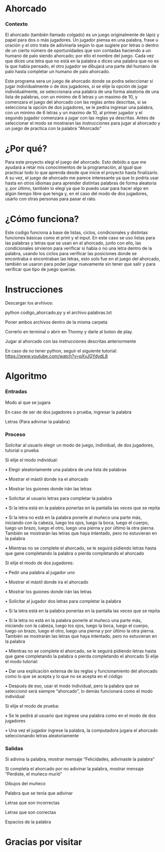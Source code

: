 # Ahorcado
### Contexto
El ahorcado (también llamado colgado) es un juego originalmente de lápiz y papel para dos o más jugadores. Un jugador piensa en una palabra, frase u oración y el otro trata de adivinarla según lo que sugiere por letras o dentro de un cierto número de oportunidades que son contadas haciendo a un humano de palo siendo ahorcado; por ello el nombre del juego. Cada vez que dices una letra que no está en la palabra o dices una palabra que no es la que había pensado, el otro jugador se dibujará una parte del humano de palo hasta completar un humano de palo ahorcado.

Este programa sera un juego de ahorcado donde se podra seleccionar si jugar individualmente o de dos jugadores, si se elije la opción de jugar individualmente, se seleccionara una palabra de una forma aleatoria de una lista de palabras, con un minimo de 6 letras y un maximo de 10, y comenzara el juego del ahorcado con las reglas antes descritas, si se selecciona la opción de dos jugadores, se le pedira ingresar una palabra, con un minimo de 6 letras y un maximo de 10, al primer jugador y el segundo jugador comenzara a jugar con las reglas ya descritas. Antes de seleccionar el modo se mostraran las instrucciones para jugar al ahorcado y un juego de practica con la palabra "Ahorcado"

# ¿Por qué?
Para este proyecto elegí el juego del ahorcado. Esto debido a que me ayudará a retar mis conocimientos de la programación, al igual que practicar todo lo que aprenda desde que inicie el proyecto hasta finalizarlo. A su vez, el juego de ahorcado me parece interesante ya que lo podría usar hasta en otros idiomas para aprender distintas palabras de forma aleatoria y, por último, también lo elegí ya que lo puedo usar para hacer algo en algún tiempo libre que tenga y, en el caso del modo de dos jugadores, usarlo con otras personas para pasar el rato.

# ¿Cómo funciona?
Este codigo funciona a base de listas, ciclos, condicionales y distintas funciones básicas como el print y el input. En este caso se uso listas para las palabras y letras que se usan en el ahorcado, junto con ello, las condicionales sirvieron para verificar si había o no una letra dentro de la palabra, usando los ciclos para verificar las posiciones donde se encontraba o encontraban las letras, esto solo fue en el juego del ahorcado, también se usaron para poder jugar nuevamente sin tener que salir y para verificar que tipo de juego querías.
# Instrucciones
Descargar los arvhivos:

python codigo_ahorcado.py y el archivo palabras.txt

Poner ambos archivos dentro de la misma carpeta

Correrlo en terminal o abrir en Thonny y darle al boton de play.

Jugar al ahorcado con las instrucciones descritas anteriormente

En caso de no tener python, seguir el siguiente tutorial: https://www.youtube.com/watch?v=pXvJGYdydL8

# Algoritmo
### Entradas
Modo al que se jugara

En caso de ser de dos jugadores o prueba, ingresar la palabra

Letras (Para adivinar la palabra)
### Proceso
Solicitar al usuario elegir un modo de juego, individual, de dos jugadores, tutorial o prueba

Si elije el modo individual:

•	Elegir aleatoriamente una palabra de una lista de palabras

•	Mostrar el mástil donde ira el ahorcado

•	Mostrar los guiones donde irán las letras

•	Solicitar al usuario letras para completar la palabra

•	Si la letra está en la palabra ponerlas en la pantalla las veces que se repita

•	Si la letra no está en la palabra ponerle al muñeco una parte más, iniciando con la cabeza, luego los ojos, luego la boca, luego el cuerpo, luego un brazo, luego el otro, luego una pierna y por último la otra pierna. También se mostrarán las letras que haya intentado, pero no estuvieran en la palabra

•	Mientras no se complete el ahorcado, se le seguirá pidiendo letras hasta que gane completando la palabra o pierda completando el ahorcado

Si elije el modo de dos jugadores:

•	Pedir una palabra al jugador uno

•	Mostrar el mástil donde ira el ahorcado

•	Mostrar los guiones donde irán las letras

•	Solicitar al jugador dos letras para completar la palabra

•	Si la letra está en la palabra ponerlas en la pantalla las veces que se repita

•	Si la letra no está en la palabra ponerle al muñeco una parte más, iniciando con la cabeza, luego los ojos, luego la boca, luego el cuerpo, luego un brazo, luego el otro, luego una pierna y por último la otra pierna. También se mostrarán las letras que haya intentado, pero no estuvieran en la palabra

•	Mientras no se complete el ahorcado, se le seguirá pidiendo letras hasta que gane completando la palabra o pierda completando el ahorcado
Si elije el modo tutorial:

•	Dar una explicación extensa de las reglas y funcionamiento del ahorcado como lo que se acepta y lo que no se acepta en el código

•	Después de eso, usar el modo individual, pero la palabra que se seleccionó será siempre “ahorcado”, lo demás funcionará como el modo individual

Si elije el modo de prueba:

•	Se le pedirá al usuario que ingrese una palabra como en el modo de dos jugadores

•	Una vez el jugador ingrese la palabra, la computadora jugara el ahorcado seleccionando letras aleatoriamente 
### Salidas
Si adivina la palabra, mostrar mensaje “Felicidades, adivinaste la palabra”

Si completa el ahorcado por no adivinar la palabra, mostrar mensaje “Perdiste, el muñeco murió”

Dibujos del muñeco

Palabra que se tenía que adivinar

Letras que son incorrectas

Letras que son correctas

Espacios de la palabra

# Gracias por visitar


